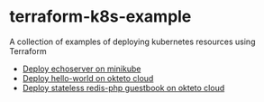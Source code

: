 # terraform-k8s-example
A collection of examples of deploying kubernetes resources using Terraform

* [Deploy echoserver on minikube](minikube-echoserver)
* [Deploy hello-world on okteto cloud](okteto-hello-world)
* [Deploy stateless redis-php guestbook on okteto cloud](okteto-redis-guestbook)
